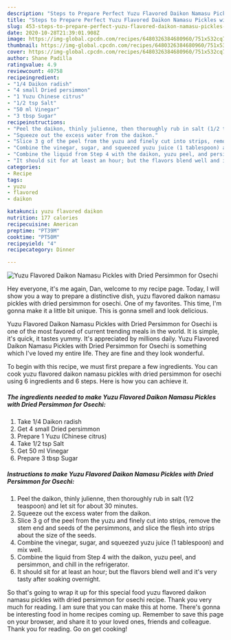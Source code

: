 ```yaml
---
description: "Steps to Prepare Perfect Yuzu Flavored Daikon Namasu Pickles with Dried Persimmon for Osechi"
title: "Steps to Prepare Perfect Yuzu Flavored Daikon Namasu Pickles with Dried Persimmon for Osechi"
slug: 453-steps-to-prepare-perfect-yuzu-flavored-daikon-namasu-pickles-with-dried-persimmon-for-osechi
date: 2020-10-28T21:39:01.908Z
image: https://img-global.cpcdn.com/recipes/6480326384680960/751x532cq70/yuzu-flavored-daikon-namasu-pickles-with-dried-persimmon-for-osechi-recipe-main-photo.jpg
thumbnail: https://img-global.cpcdn.com/recipes/6480326384680960/751x532cq70/yuzu-flavored-daikon-namasu-pickles-with-dried-persimmon-for-osechi-recipe-main-photo.jpg
cover: https://img-global.cpcdn.com/recipes/6480326384680960/751x532cq70/yuzu-flavored-daikon-namasu-pickles-with-dried-persimmon-for-osechi-recipe-main-photo.jpg
author: Shane Padilla
ratingvalue: 4.9
reviewcount: 40758
recipeingredient:
- "1/4 Daikon radish"
- "4 small Dried persimmon"
- "1 Yuzu Chinese citrus"
- "1/2 tsp Salt"
- "50 ml Vinegar"
- "3 tbsp Sugar"
recipeinstructions:
- "Peel the daikon, thinly julienne, then thoroughly rub in salt (1/2 teaspoon) and let sit for about 30 minutes."
- "Squeeze out the excess water from the daikon."
- "Slice 3 g of the peel from the yuzu and finely cut into strips, remove the stem end and seeds of the persimmons, and slice the flesh into strips about the size of the seeds."
- "Combine the vinegar, sugar, and squeezed yuzu juice (1 tablespoon) and mix well."
- "Combine the liquid from Step 4 with the daikon, yuzu peel, and persimmon, and chill in the refrigerator."
- "It should sit for at least an hour; but the flavors blend well and it&#39;s very tasty after soaking overnight."
categories:
- Recipe
tags:
- yuzu
- flavored
- daikon

katakunci: yuzu flavored daikon 
nutrition: 177 calories
recipecuisine: American
preptime: "PT39M"
cooktime: "PT50M"
recipeyield: "4"
recipecategory: Dinner

---
```



![Yuzu Flavored Daikon Namasu Pickles with Dried Persimmon for Osechi](https://img-global.cpcdn.com/recipes/6480326384680960/751x532cq70/yuzu-flavored-daikon-namasu-pickles-with-dried-persimmon-for-osechi-recipe-main-photo.jpg)

Hey everyone, it's me again, Dan, welcome to my recipe page. Today, I will show you a way to prepare a distinctive dish, yuzu flavored daikon namasu pickles with dried persimmon for osechi. One of my favorites. This time, I'm gonna make it a little bit unique. This is gonna smell and look delicious.



Yuzu Flavored Daikon Namasu Pickles with Dried Persimmon for Osechi is one of the most favored of current trending meals in the world. It is simple, it's quick, it tastes yummy. It's appreciated by millions daily. Yuzu Flavored Daikon Namasu Pickles with Dried Persimmon for Osechi is something which I've loved my entire life. They are fine and they look wonderful.


To begin with this recipe, we must first prepare a few ingredients. You can cook yuzu flavored daikon namasu pickles with dried persimmon for osechi using 6 ingredients and 6 steps. Here is how you can achieve it.

<!--inarticleads1-->

##### The ingredients needed to make Yuzu Flavored Daikon Namasu Pickles with Dried Persimmon for Osechi:

1. Take 1/4 Daikon radish
1. Get 4 small Dried persimmon
1. Prepare 1 Yuzu (Chinese citrus)
1. Take 1/2 tsp Salt
1. Get 50 ml Vinegar
1. Prepare 3 tbsp Sugar




<!--inarticleads2-->

##### Instructions to make Yuzu Flavored Daikon Namasu Pickles with Dried Persimmon for Osechi:

1. Peel the daikon, thinly julienne, then thoroughly rub in salt (1/2 teaspoon) and let sit for about 30 minutes.
1. Squeeze out the excess water from the daikon.
1. Slice 3 g of the peel from the yuzu and finely cut into strips, remove the stem end and seeds of the persimmons, and slice the flesh into strips about the size of the seeds.
1. Combine the vinegar, sugar, and squeezed yuzu juice (1 tablespoon) and mix well.
1. Combine the liquid from Step 4 with the daikon, yuzu peel, and persimmon, and chill in the refrigerator.
1. It should sit for at least an hour; but the flavors blend well and it&#39;s very tasty after soaking overnight.




So that's going to wrap it up for this special food yuzu flavored daikon namasu pickles with dried persimmon for osechi recipe. Thank you very much for reading. I am sure that you can make this at home. There's gonna be interesting food in home recipes coming up. Remember to save this page on your browser, and share it to your loved ones, friends and colleague. Thank you for reading. Go on get cooking!
